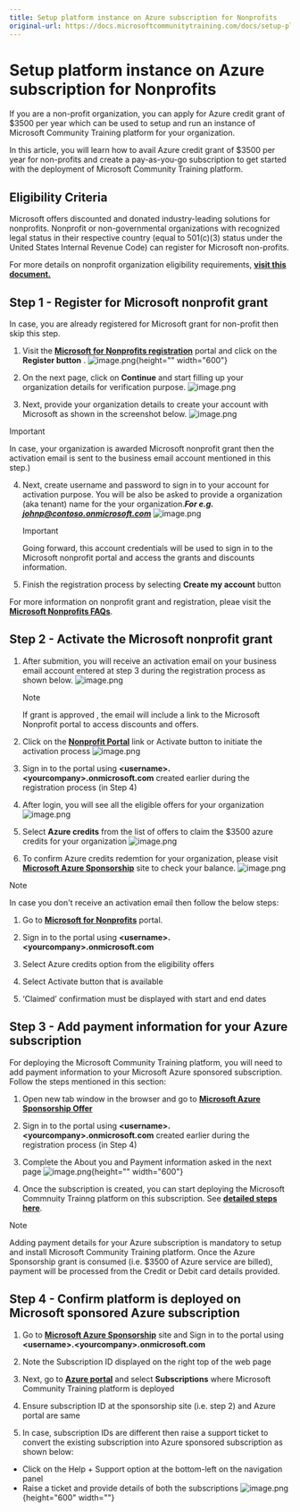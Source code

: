 ```yaml
---
title: Setup platform instance on Azure subscription for Nonprofits
original-url: https://docs.microsoftcommunitytraining.com/docs/setup-platform-instance-on-azure-subscription-for-nonprofits
---
```


# Setup platform instance on Azure subscription for Nonprofits

If you are a non-profit organization, you can apply for Azure credit grant of $3500 per year which can be used to setup and run an instance of Microsoft Community Training platform for your organization. 

In this article, you will learn how to avail Azure credit grant of $3500 per year for non-profits and create a pay-as-you-go subscription to get started with the deployment of Microsoft Community Training platform.

## Eligibility Criteria

Microsoft offers discounted and donated industry-leading solutions for nonprofits. Nonprofit or non-governmental organizations with recognized legal status in their respective country (equal to 501(c)(3) status under the United States Internal Revenue Code) can register for Microsoft non-profits.

For more details on nonprofit organization eligibility requirements, [**visit this document.**](https://query.prod.cms.rt.microsoft.com/cms/api/am/binary/RE2Gxsp)

## Step 1  - Register for Microsoft nonprofit grant

In case, you are already registered for Microsoft grant for non-profit then skip this step.

1. Visit the [**Microsoft for Nonprofits registration**](https://nonprofit.microsoft.com/register) portal and click on the **Register button** .
![image.png](../../media/image%28121%29.png){height="" width="600"}

2. On the next page, click on **Continue** and start filling up your organization details for verification purpose.
![image.png](../../media/image%28122%29.png)

3. Next, provide your organization details to create your account with Microsoft as shown in the screenshot below.
![image.png](../../media/image%28123%29.png)

> [!IMPORTANT]
> In case, your organization is awarded Microsoft nonprofit grant then the activation email is sent to the business email account mentioned in this step.)

4. Next, create username and password to sign in to your account for activation purpose. You will be also be asked to provide a organization (aka tenant) name for the your organization.***For e.g. johnp@contoso.onmicrosoft.com***
    ![image.png](../../media/image%28124%29.png)
    > [!IMPORTANT]
    > Going forward, this account credentials will be used to sign in to the Microsoft nonprofit portal and access the grants and discounts information.

5. Finish the registration process by selecting **Create my account** button

For more information on nonprofit grant and registration, pleae visit the [**Microsoft Nonprofits FAQs**](https://www.microsoft.com/nonprofits/faq).

## Step 2  - Activate the Microsoft nonprofit grant

1. After submition, you will receive an activation email on your business email account entered at step 3 during the registration process as shown below. 
    ![image.png](../../media/image%28126%29.png)

    > [!NOTE]
    > If grant is approved , the email will include a link to the Microsoft Nonprofit portal to access discounts and offers.

2. Click on the [**Nonprofit Portal**](https://nonprofit.microsoft.com/signin)  link or Activate button to initiate the activation process
![image.png](../../media/image%28127%29.png)

3. Sign in to the portal using **\<username>.\<yourcompany>.onmicrosoft.com** created earlier during the registration process (in Step 4)

4. After login, you will see all the eligible offers for your organization 
![image.png](../../media/image%28128%29.png)

5. Select **Azure credits** from the list of offers to claim the $3500 azure credits for your organization
![image.png](../../media/image%28129%29.png)

6. To confirm Azure credits redemtion for your organization, please visit [**Microsoft Azure Sponsorship**](https://www.microsoftazuresponsorships.com/) site to check your balance. 
![image.png](../../media/image%28130%29.png)

> [!NOTE]
> In case you don't receive an activation email then follow the below steps:

1. Go to  [**Microsoft for Nonprofits**](https://nonprofit.microsoft.com) portal.

2. Sign in to the portal using **\<username>.\<yourcompany>.onmicrosoft.com** 

3. Select Azure credits option from the eligibility offers

4. Select Activate button that is available

5. ‘Claimed’ confirmation must be displayed with start and end dates 


## Step 3  - Add payment information for your Azure subscription

For deploying the Microsoft Community Training platform, you will need to add payment information to your Microsoft Azure sponsored subscription. Follow the steps mentioned in this section:

1. Open new tab window in the browser and go to [**Microsoft Azure Sponsorship Offer**](https://signup.azure.com/signup?offer=ms-azr-0036p) 

2. Sign in to the portal using  **\<username>.\<yourcompany>.onmicrosoft.com** created earlier during the registration process (in Step 4)

3. Complete the About you and Payment information asked in the next page
![image.png](../../media/image%28131%29.png){height="" width="600"}

4. Once the subscription is created, you can start deploying the Microsoft Commnuity Trainng platform on this subscription. See [**detailed steps here**](../../infrastructure-management/install-your-platform-instance/3_installation-guide-detailed-steps). 

> [!NOTE]
> Adding payment details for your Azure subscription is mandatory to setup and install Microsoft Community Training platform. Once the Azure Sponsorship grant is consumed (i.e. $3500 of Azure service are billed), payment will be processed from the Credit or Debit card details provided.

## Step 4 - Confirm platform is deployed on Microsoft sponsored Azure subscription 

1. Go to  [**Microsoft Azure Sponsorship**](https://www.microsoftazuresponsorships.com/) site and Sign in to the portal using  **\<username>.\<yourcompany>.onmicrosoft.com** 

2. Note the Subscription ID displayed on the right top of the web page 

3. Next, go to [**Azure portal**](http://portal.zure.com/) and select **Subscriptions** where Microsoft Community Training platform is deployed 

4. Ensure subscription ID at the sponsorship site (i.e. step 2) and Azure portal are same

5. In case, subscription IDs are different then raise a support ticket to convert the existing subscription into Azure sponsored subscription as shown below:
  - Click on the Help + Support option at the bottom-left on the navigation panel  
  - Raise a ticket and provide details of both the subscriptions
![image.png](../../media/image%28132%29.png){height="600" width=""}
